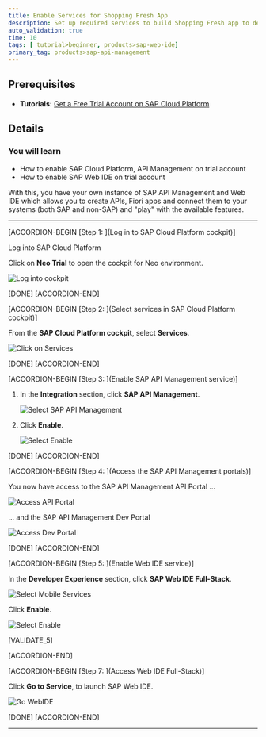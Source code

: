 ```yaml
---
title: Enable Services for Shopping Fresh App
description: Set up required services to build Shopping Fresh app to demonstrate SAP API Management and other technologies.
auto_validation: true
time: 10
tags: [ tutorial>beginner, products>sap-web-ide]
primary_tag: products>sap-api-management
---
```


## Prerequisites
- **Tutorials:** [Get a Free Trial Account on SAP Cloud Platform](https://developers.sap.com/tutorials/hcp-create-trial-account.html)

## Details
### You will learn
- How to enable SAP Cloud Platform, API Management on trial account
- How to enable SAP Web IDE on trial account


With this, you have your own instance of SAP API Management and Web IDE which allows you to create APIs, Fiori apps and connect them to your systems (both SAP and non-SAP) and "play" with the available features.

---

[ACCORDION-BEGIN [Step 1: ](Log in to SAP Cloud Platform cockpit)]

Log into SAP Cloud Platform

Click on **Neo Trial** to open the cockpit for Neo environment.

![Log into cockpit](01-Login-trial-account.png)

[DONE]
[ACCORDION-END]

[ACCORDION-BEGIN [Step 2: ](Select services in SAP Cloud Platform cockpit)]

From the **SAP Cloud Platform cockpit**, select **Services**.

![Click on Services](02-Navigate-to-services.png)



[DONE]
[ACCORDION-END]

[ACCORDION-BEGIN [Step 3: ](Enable SAP API Management service)]

1. In the **Integration** section, click **SAP API Management**.

    ![Select SAP API Management](03-click-apim-service.png)

2. Click  **Enable**.

    ![Select Enable](03-enableapim-service.png)

[DONE]
[ACCORDION-END]


[ACCORDION-BEGIN [Step 4: ](Access the SAP API Management portals)]

You now have access to the SAP API Management API Portal ...

![Access API Portal](04-access-api-portal.png)

... and the SAP API Management Dev Portal

![Access Dev Portal](05-access-developer-portal.png)

[DONE]
[ACCORDION-END]

[ACCORDION-BEGIN [Step 5: ](Enable Web IDE service)]

In the **Developer Experience** section, click  **SAP Web IDE Full-Stack**.

![Select Mobile Services](06-cp-apim-WebIDE-service.png)

Click  **Enable**.

![Select Enable](04-enableservice.png)

[VALIDATE_5]

[ACCORDION-END]

[ACCORDION-BEGIN [Step 7: ](Access Web IDE Full-Stack)]

Click **Go to Service**, to launch SAP Web IDE.

![Go WebIDE](07-cp-apim-go-mobile-service.png)

[DONE]
[ACCORDION-END]


---

